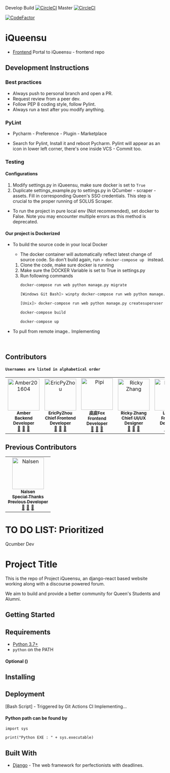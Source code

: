 Develop Build [![CircleCI](https://circleci.com/gh/Superskyyy/iQueensu/tree/dev-deploy.svg?style=svg&circle-token=84a2db9e6a8fdb65f43579a20d0667f7d31db266)](https://circleci.com/gh/Superskyyy/iQueensu/tree/dev-deploy)
Master [![CircleCI](https://circleci.com/gh/Superskyyy/iQueensu/tree/master.svg?style=svg&circle-token=84a2db9e6a8fdb65f43579a20d0667f7d31db266)](https://circleci.com/gh/Superskyyy/iQueensu/tree/master)

[![CodeFactor](https://www.codefactor.io/repository/github/superskyyy/iqueensu/badge?s=d89136c4e9d03ccf435d607cd6186a4e16265702)](https://www.codefactor.io/repository/github/superskyyy/iqueensu)
# iQueensu
* [Frontend](https://github.com/Superskyyy/iQueensu-frontend) Portal to iQueensu - frontend repo

## Development Instructions
### Best practices
- Always push to personal branch and open a PR.
- Request review from a peer dev.
- Follow PEP 8 coding style, follow Pylint.
- Always run a test after you modify anything.
### PyLint
- Pycharm - Preference - Plugin - Marketplace 

- Search for Pylint, Install it and reboot Pycharm.
Pylint will appear as an icon in lower left corner, there's one inside VCS - Commit too.

### Testing 

#### Configurations
1. Modify settings.py in iQueensu, make sure docker is set to `True`
2. Duplicate settings_example.py to settings.py in QCumber - scraper - assets.
Fill in corresponding Queen's SSO credentials. This step is crucial to the proper running of SOLUS Scraper.
 
- To run the project in pure local env (Not recommended), set docker to False. Note you may encounter multiple errors as this method is deprecated.
#### Our project is Dockerized

- To build the source code in your local Docker
    - The docker container will automatically reflect latest change of source code.
    So don't build again, run ```> docker-compose up ``` instead.
    
    1. Clone the code, make sure docker is running
    2. Make sure the DOCKER Variable is set to True in settings.py
    3. Run following commands
        ```bash
        docker-compose run web python manage.py migrate
        
        [Windows Git Bash]> winpty docker-compose run web python manage.py createsuperuser
        
        [Unix]> docker-compose run web python manage.py createsuperuser
        
        docker-compose build
        
        docker-compose up


        ```
- To pull from remote image.. Implementing

<a name="Contributors"/><br/>
## Contributors

#### `Usernames are listed in alphabetical order`
<table>
    <tr>
       <td align="center"><a href="https://github.com/Amber201604"><img src="https://avatars0.githubusercontent.com/u/41466956?v=4" width="100px;" alt="Amber201604"/><br /><sub><b>Amber<br/> Backend <br/>Developer</b></sub></a><br/> <a href="https://github.com/Superskyyy/iQueensu/commits?author=Amber201604" title="Documentation">📖</a> <a href="#review-iQueensu" title="Reviewed Pull Requests">👀</a> <a href="#talk-iQueensu" title="Talks">📢</a></td>
       <td align="center"><a href="https://github.com/EricPyZhou"><img src="https://avatars1.githubusercontent.com/u/26387900?v=4" width="100px;" alt="EricPyZhou"/><br /><sub><b>EricPyZhou <br/>Chief Frontend<br/> Developer</b></sub></a><br/> <a href="https://github.com/Superskyyy/iQueensu/commits?author=EricPyZhou" title="Documentation">📖</a> <a href="#review-iQueensu-frontend" title="Reviewed Pull Requests">👀</a> <a href="#talk-iQueensu" title="Talks">📢</a></td>
       <td align="center"><a href="https://github.com/XinyuFOX"><img src="https://avatars1.githubusercontent.com/u/41837034?v=4" width="100px;" alt="Pipi"/><br /><sub><b>皮皮Fox <br/> Frontend <br/>Developer</b></sub></a><br/> <a href="https://github.com/Superskyyy/iQueensu/commits?author=XinyuFOX" title="Documentation">📖</a> <a href="#review-iQueensu" title="Reviewed Pull Requests">👀</a> <a href="#talk-iQueensu" title="Talks">📢</a></td>
      <td align="center"><a href="https://github.com/RickyZhangCA"><img src="https://avatars1.githubusercontent.com/u/16908811?v=4" width="100px;" alt="Ricky Zhang"/><br /><sub><b>Ricky Zhang <br/> Chief UI/UX <br/>Designer</b></sub></a><br/> <a href="https://github.com/Superskyyy/iQueensu/commits?author=RickyZhangCA" title="Documentation">📖</a> <a href="#review-iQueensu" title="Reviewed Pull Requests">👀</a> <a href="#talk-iQueensu" title="Talks">📢</a></td>
      <td align="center"><a href="https://github.com/LeoZzz"><img src="https://avatars1.githubusercontent.com/u/56736269?v=4" width="100px;" alt="LeoZzz"/><br /><sub><b>LeoZzz <br/> Frontend <br/>Developer</b></sub></a><br/> <a href="https://github.com/Superskyyy/iQueensu/commits?author=LeoZzz" title="Documentation">📖</a> <a href="#review-iQueensu" title="Reviewed Pull Requests">👀</a> <a href="#talk-iQueensu" title="Talks">📢</a></td>
     <td align="center"><a href="https://github.com/Somiona"><img src="https://avatars2.githubusercontent.com/u/20739885?v=4" width="100px;" alt="Somion"/><br /><sub><b>Somion <br/> Full-Stack <br/>Developer</b></sub></a><br/> <a href="https://github.com/Superskyyy/iQueensu/commits?author=CalEIFe" title="Documentation">📖</a> <a href="#review-iQueensu" title="Reviewed Pull Requests">👀</a> <a href="#talk-iQueensu" title="Talks">📢</a></td>
    </tr>
</table>

## Previous Contributors

<table>
      <td align="center"><a href="https://github.com/estKey"><img src="https://avatars3.githubusercontent.com/u/38852825?v=4" width="100px;" alt="Nalsen"/><br /><sub><b>Nalsen <br/> Special Thanks <br/>Previous Developer</b></sub></a><br/> <a href="https://github.com/Superskyyy/iQueensu/commits?author=estKey" title="Documentation">📖</a> <a href="#review-iQueensu" title="Reviewed Pull Requests">👀</a> <a href="#talk-iQueensu" title="Talks">📢</a></td>
</table>

# TO DO LIST: Prioritized 

Qcumber Dev


# Project Title

This is the repo of Project iQueensu, an django-react based website working along with a discourse powered forum. 

We aim to build and provide a better community for Queen's Students and Alumni.

## Getting Started


## Requirements

* [Python 3.7+](https://www.python.org/)
* `python` on the PATH

#### Optional ()

## Installing

## Deployment 

[Bash Script] - Triggered by Git Actions CI
Implementing...

#### Python path can be found by
  
```  
import sys
      
print("Python EXE : " + sys.executable)
```   

## Built With
* [Django](https://www.djangoproject.com/) - The web framework for perfectionists with deadlines.
